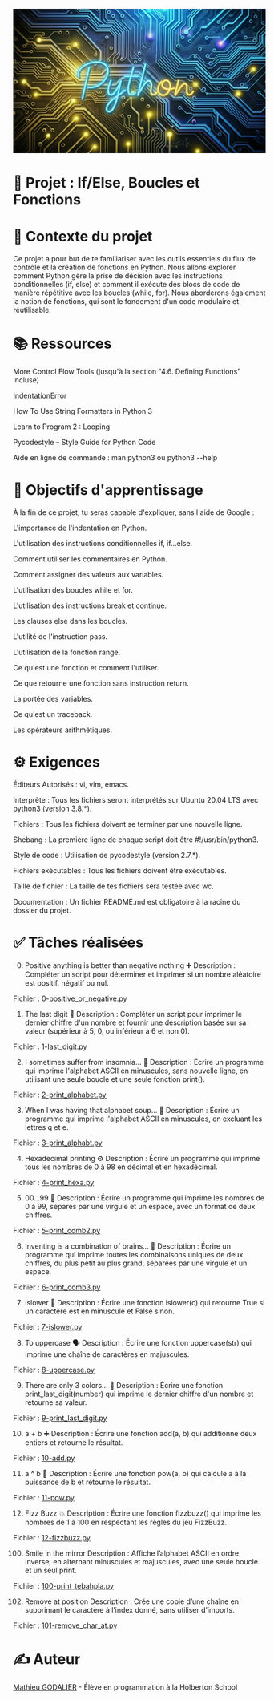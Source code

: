 <p align="center">
<img src=https://github.com/Mathieu7483/Aiko78-Photgraphy/blob/main/img/python%20n%C3%A9eon%20carte%20%C3%A9l%C3%A9ctronique.png>
</p>

# 🐍 Projet : If/Else, Boucles et Fonctions

# 📖 Contexte du projet
Ce projet a pour but de te familiariser avec les outils essentiels du flux de contrôle et la création de fonctions en Python. Nous allons explorer comment Python gère la prise de décision avec les instructions conditionnelles (if, else) et comment il exécute des blocs de code de manière répétitive avec les boucles (while, for). Nous aborderons également la notion de fonctions, qui sont le fondement d'un code modulaire et réutilisable.

# 📚 Ressources
More Control Flow Tools (jusqu'à la section "4.6. Defining Functions" incluse)

IndentationError

How To Use String Formatters in Python 3

Learn to Program 2 : Looping

Pycodestyle – Style Guide for Python Code

Aide en ligne de commande : man python3 ou python3 --help

# 🎯 Objectifs d'apprentissage
À la fin de ce projet, tu seras capable d'expliquer, sans l'aide de Google :

L'importance de l'indentation en Python.

L'utilisation des instructions conditionnelles if, if...else.

Comment utiliser les commentaires en Python.

Comment assigner des valeurs aux variables.

L'utilisation des boucles while et for.

L'utilisation des instructions break et continue.

Les clauses else dans les boucles.

L'utilité de l'instruction pass.

L'utilisation de la fonction range.

Ce qu'est une fonction et comment l'utiliser.

Ce que retourne une fonction sans instruction return.

La portée des variables.

Ce qu'est un traceback.

Les opérateurs arithmétiques.

# ⚙️ Exigences
Éditeurs Autorisés : vi, vim, emacs.

Interprète : Tous les fichiers seront interprétés sur Ubuntu 20.04 LTS avec python3 (version 3.8.*).

Fichiers : Tous les fichiers doivent se terminer par une nouvelle ligne.

Shebang : La première ligne de chaque script doit être #!/usr/bin/python3.

Style de code : Utilisation de pycodestyle (version 2.7.*).

Fichiers exécutables : Tous les fichiers doivent être exécutables.

Taille de fichier : La taille de tes fichiers sera testée avec wc.

Documentation : Un fichier README.md est obligatoire à la racine du dossier du projet.

# ✅ Tâches réalisées
0. Positive anything is better than negative nothing ➕
Description : Compléter un script pour déterminer et imprimer si un nombre aléatoire est positif, négatif ou nul.

Fichier : [0-positive_or_negative.py](https://github.com/Mathieu7483/holbertonschool-higher_level_programming/blob/main/python-if_else_loops_functions/0-positive_or_negative.py)

1. The last digit 🔢
Description : Compléter un script pour imprimer le dernier chiffre d'un nombre et fournir une description basée sur sa valeur (supérieur à 5, 0, ou inférieur à 6 et non 0).

Fichier : [1-last_digit.py](https://github.com/Mathieu7483/holbertonschool-higher_level_programming/blob/main/python-if_else_loops_functions/1-last_digit.py)

2. I sometimes suffer from insomnia... 🔡
Description : Écrire un programme qui imprime l'alphabet ASCII en minuscules, sans nouvelle ligne, en utilisant une seule boucle et une seule fonction print().

Fichier : [2-print_alphabet.py](https://github.com/Mathieu7483/holbertonschool-higher_level_programming/blob/main/python-if_else_loops_functions/2-print_alphabet.py)

3. When I was having that alphabet soup... 🚫
Description : Écrire un programme qui imprime l'alphabet ASCII en minuscules, en excluant les lettres q et e.

Fichier : [3-print_alphabt.py](https://github.com/Mathieu7483/holbertonschool-higher_level_programming/blob/main/python-if_else_loops_functions/3-print_alphabt.py)

4. Hexadecimal printing ⚙️
Description : Écrire un programme qui imprime tous les nombres de 0 à 98 en décimal et en hexadécimal.

Fichier : [4-print_hexa.py](https://github.com/Mathieu7483/holbertonschool-higher_level_programming/blob/main/python-if_else_loops_functions/4-print_hexa.py)

5. 00...99 💯
Description : Écrire un programme qui imprime les nombres de 0 à 99, séparés par une virgule et un espace, avec un format de deux chiffres.

Fichier : [5-print_comb2.py](https://github.com/Mathieu7483/holbertonschool-higher_level_programming/blob/main/python-if_else_loops_functions/5-print_comb2.py)

6. Inventing is a combination of brains... 🧠
Description : Écrire un programme qui imprime toutes les combinaisons uniques de deux chiffres, du plus petit au plus grand, séparées par une virgule et un espace.

Fichier : [6-print_comb3.py](https://github.com/Mathieu7483/holbertonschool-higher_level_programming/blob/main/python-if_else_loops_functions/6-print_comb3.py)

7. islower 🧐
Description : Écrire une fonction islower(c) qui retourne True si un caractère est en minuscule et False sinon.

Fichier : [7-islower.py](https://github.com/Mathieu7483/holbertonschool-higher_level_programming/blob/main/python-if_else_loops_functions/7-islower.py)

8. To uppercase 🗣️
Description : Écrire une fonction uppercase(str) qui imprime une chaîne de caractères en majuscules.

Fichier : [8-uppercase.py](https://github.com/Mathieu7483/holbertonschool-higher_level_programming/blob/main/python-if_else_loops_functions/8-uppercase.py)

9. There are only 3 colors... 🌈
Description : Écrire une fonction print_last_digit(number) qui imprime le dernier chiffre d'un nombre et retourne sa valeur.

Fichier : [9-print_last_digit.py](https://github.com/Mathieu7483/holbertonschool-higher_level_programming/blob/main/python-if_else_loops_functions/9-print_last_digit.py)

10. a + b ➕
Description : Écrire une fonction add(a, b) qui additionne deux entiers et retourne le résultat.

Fichier : [10-add.py](https://github.com/Mathieu7483/holbertonschool-higher_level_programming/blob/main/python-if_else_loops_functions/10-add.py)

11. a ^ b 🚀
Description : Écrire une fonction pow(a, b) qui calcule a à la puissance de b et retourne le résultat.

Fichier : [11-pow.py](https://github.com/Mathieu7483/holbertonschool-higher_level_programming/blob/main/python-if_else_loops_functions/11-pow.py)

12. Fizz Buzz 💥
Description : Écrire une fonction fizzbuzz() qui imprime les nombres de 1 à 100 en respectant les règles du jeu FizzBuzz.

Fichier : [12-fizzbuzz.py](https://github.com/Mathieu7483/holbertonschool-higher_level_programming/blob/main/python-if_else_loops_functions/12-fizzbuzz.py)

100. Smile in the mirror
Description : Affiche l’alphabet ASCII en ordre inverse, en alternant minuscules et majuscules, avec une seule boucle et un seul print.

Fichier : [100-print_tebahpla.py]()

102. Remove at position
Description : Crée une copie d’une chaîne en supprimant le caractère à l’index donné, sans utiliser d’imports.

Fichier : [101-remove_char_at.py]()


# ✍️ Auteur
[Mathieu GODALIER](https://github.com/Mathieu7483) - Élève en programmation à la Holberton School
